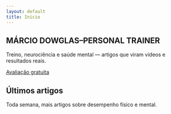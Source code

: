 ```yaml
---
layout: default
title: Início
---
```


<section class="hero" style="background-image:url('{{ '/assets/hero.png' | relative_url }}?v={{ site.time | date: '%s' }}')">
  <div class="hero-overlay"></div>
  <div class="hero-content">
    <h1>MÁRCIO DOWGLAS–PERSONAL TRAINER</h1>
    <p class="sub">Treino, neurociência e saúde mental — artigos que viram vídeos e resultados reais.</p>
    <div class="btn-row">
      <a class="btn destaque" href="{{ '/avaliacao' | relative_url }}">Avaliação gratuita</a>
    </div>
  </div>
</section>

<section class="artigos">
  <h2>Últimos artigos</h2>
  <p>Toda semana, mais artigos sobre desempenho físico e mental.</p>
</section>
